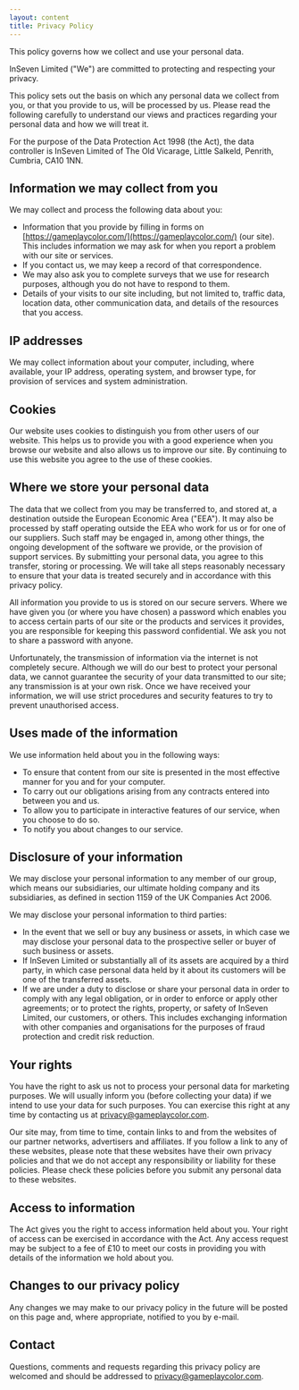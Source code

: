 ```yaml
---
layout: content
title: Privacy Policy
---
```


This policy governs how we collect and use your personal data.

InSeven Limited ("We") are committed to protecting and respecting your privacy.

This policy sets out the basis on which any personal data we collect from you, or that you provide to us, will be processed by us. Please read the following carefully to understand our views and practices regarding your personal data and how we will treat it.

For the purpose of the Data Protection Act 1998 (the Act), the data controller is InSeven Limited of The Old Vicarage, Little Salkeld, Penrith, Cumbria, CA10 1NN.

## Information we may collect from you

We may collect and process the following data about you:

- Information that you provide by filling in forms on [https://gameplaycolor.com/](https://gameplaycolor.com/) (our site). This includes information we may ask for when you report a problem with our site or services.
- If you contact us, we may keep a record of that correspondence.
- We may also ask you to complete surveys that we use for research purposes, although you do not have to respond to them.
- Details of your visits to our site including, but not limited to, traffic data, location data, other communication data, and details of the resources that you access.

## IP addresses

We may collect information about your computer, including, where available, your IP address, operating system, and browser type, for provision of services and system administration.

## Cookies

Our website uses cookies to distinguish you from other users of our website. This helps us to provide you with a good experience when you browse our website and also allows us to improve our site. By continuing to use this website you agree to the use of these cookies.

## Where we store your personal data

The data that we collect from you may be transferred to, and stored at, a destination outside the European Economic Area ("EEA"). It may also be processed by staff operating outside the EEA who work for us or for one of our suppliers. Such staff may be engaged in, among other things, the ongoing development of the software we provide, or the provision of support services. By submitting your personal data, you agree to this transfer, storing or processing. We will take all steps reasonably necessary to ensure that your data is treated securely and in accordance with this privacy policy.

All information you provide to us is stored on our secure servers. Where we have given you (or where you have chosen) a password which enables you to access certain parts of our site or the products and services it provides, you are responsible for keeping this password confidential. We ask you not to share a password with anyone.

Unfortunately, the transmission of information via the internet is not completely secure. Although we will do our best to protect your personal data, we cannot guarantee the security of your data transmitted to our site; any transmission is at your own risk. Once we have received your information, we will use strict procedures and security features to try to prevent unauthorised access.

## Uses made of the information

We use information held about you in the following ways:

- To ensure that content from our site is presented in the most effective manner for you and for your computer.
- To carry out our obligations arising from any contracts entered into between you and us.
- To allow you to participate in interactive features of our service, when you choose to do so.
- To notify you about changes to our service.

## Disclosure of your information

We may disclose your personal information to any member of our group, which means our subsidiaries, our ultimate holding company and its subsidiaries, as defined in section 1159 of the UK Companies Act 2006.

We may disclose your personal information to third parties:

- In the event that we sell or buy any business or assets, in which case we may disclose your personal data to the prospective seller or buyer of such business or assets.
- If InSeven Limited or substantially all of its assets are acquired by a third party, in which case personal data held by it about its customers will be one of the transferred assets.
- If we are under a duty to disclose or share your personal data in order to comply with any legal obligation, or in order to enforce or apply other agreements; or to protect the rights, property, or safety of InSeven Limited, our customers, or others. This includes exchanging information with other companies and organisations for the purposes of fraud protection and credit risk reduction.

## Your rights

You have the right to ask us not to process your personal data for marketing purposes. We will usually inform you (before collecting your data) if we intend to use your data for such purposes. You can exercise this right at any time by contacting us at [privacy@gameplaycolor.com](mailto:privacy@gameplaycolor.com).

Our site may, from time to time, contain links to and from the websites of our partner networks, advertisers and affiliates. If you follow a link to any of these websites, please note that these websites have their own privacy policies and that we do not accept any responsibility or liability for these policies. Please check these policies before you submit any personal data to these websites.

## Access to information

The Act gives you the right to access information held about you. Your right of access can be exercised in accordance with the Act. Any access request may be subject to a fee of £10 to meet our costs in providing you with details of the information we hold about you.

## Changes to our privacy policy

Any changes we may make to our privacy policy in the future will be posted on this page and, where appropriate, notified to you by e-mail.

## Contact

Questions, comments and requests regarding this privacy policy are welcomed and should be addressed to [privacy@gameplaycolor.com](mailto:support@gameplaycolor.com).
